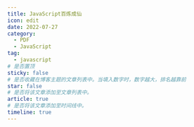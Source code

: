 ```yaml
---
title: JavaScript百炼成仙
icon: edit
date: 2022-07-27
category:
  - PDF
  - JavaScript
tag:
  - javascript
# 是否置顶
sticky: false
# 是否收藏在博客主题的文章列表中。当填入数字时，数字越大，排名越靠前
star: false
# 是否将该文章添加至文章列表中。
article: true
# 是否将该文章添加至时间线中。
timeline: true
---
```


<!-- more -->


<PDF url="https://lc-gluttony.s3.amazonaws.com/LfQUMiHwWA4l/dxlnxT6i4i419oYe8veT87TsRq1bE6lN/JavaScript%E7%99%BE%E7%82%BC%E6%88%90%E4%BB%99.pdf"  />